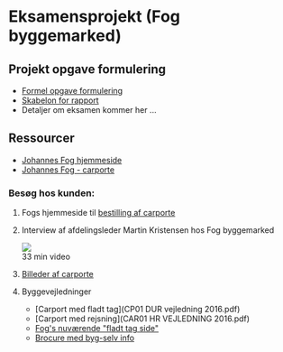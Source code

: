 # Eksamensprojekt (Fog byggemarked)
## Projekt opgave formulering

* [Formel opgave formulering](Projektopgave.md)
* [Skabelon for rapport](RapportSkabelonII.md)
* Detaljer om eksamen kommer her ...

## Ressourcer
* [Johannes Fog hjemmeside](https://www.johannesfog.dk)
* [Johannes Fog - carporte](https://www.johannesfog.dk/byggecenter/have--fritid/byg-selv-produkter/carporte/enkelt-carporte/)

### Besøg hos kunden:

1. Fogs hjemmeside til [bestilling af carporte](https://www.johannesfog.dk/byggecenter/landingpages/carporte/)

2. Interview af afdelingsleder Martin Kristensen hos Fog byggemarked

   [![](https://img.youtube.com/vi/OMatlvol_ns/0.jpg)](https://www.youtube.com/watch?v=OMatlvol_ns)
   <br>33 min video

3. [Billeder af carporte](https://photos.app.goo.gl/Zd6NtE1IxfSub3ts2)
4. Byggevejledninger

	+ [Carport med fladt tag](CP01 DUR vejledning 2016.pdf)
	+ [Carport med rejsning](CAR01 HR VEJLEDNING 2016.pdf)
	+ [Fog's nuværende "fladt tag side"](https://www.johannesfog.dk/byggecenter/service/quickbyg/quick-byg-carport-med-fladt-tag/)
	+ [Brocure med byg-selv info](brochure2018BYGSELV.pdf)




